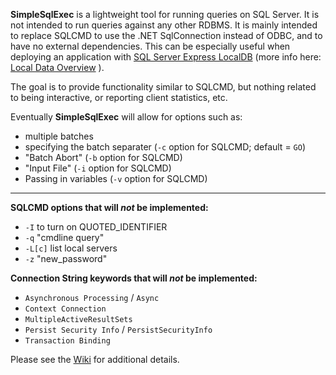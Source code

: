 **SimpleSqlExec** is a lightweight tool for running queries on SQL Server. It is not intended to run queries against any other RDBMS. It is mainly intended to replace SQLCMD to use the .NET SqlConnection instead of ODBC, and to have no external dependencies. This can be especially useful when deploying an application with [SQL Server Express LocalDB](https://msdn.microsoft.com/en-us/library/hh510202.aspx) (more info here: [Local Data Overview](https://msdn.microsoft.com/en-us/library/ms233817.aspx) ).

The goal is to provide functionality similar to SQLCMD, but nothing related to being interactive, or reporting client statistics, etc.

Eventually **SimpleSqlExec** will allow for options such as:

* multiple batches
* specifying the batch separater (`-c` option for SQLCMD; default = `GO`)
* "Batch Abort" (`-b` option for SQLCMD)
* "Input File" (`-i` option for SQLCMD)
* Passing in variables  (`-v` option for SQLCMD)

---

**SQLCMD options that will _not_ be implemented:**

* `-I` to turn on QUOTED_IDENTIFIER
* `-q` "cmdline query"
* `-L[c]` list local servers
* `-z` "new_password"

**Connection String keywords that will _not_ be implemented:**

* `Asynchronous Processing` / `Async`
* `Context Connection`
* `MultipleActiveResultSets`
* `Persist Security Info` / `PersistSecurityInfo`
* `Transaction Binding`


Please see the [Wiki](wiki) for additional details.
